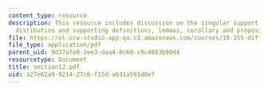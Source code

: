 ```yaml
---
content_type: resource
description: This resource includes discussion on the singular support of a tempered
  distibution and supporting definitions, lemmas, corollary and propositions
file: https://ol-ocw-studio-app-qa.s3.amazonaws.com/courses/18-155-differential-analysis-fall-2004/a27e62a9921427c6f15da631a591d0e7_section12.pdf
file_type: application/pdf
parent_uid: 9d37afe0-3ee3-daa4-8c60-c9c4883b90d4
resourcetype: Document
title: section12.pdf
uid: a27e62a9-9214-27c6-f15d-a631a591d0e7
---
```


